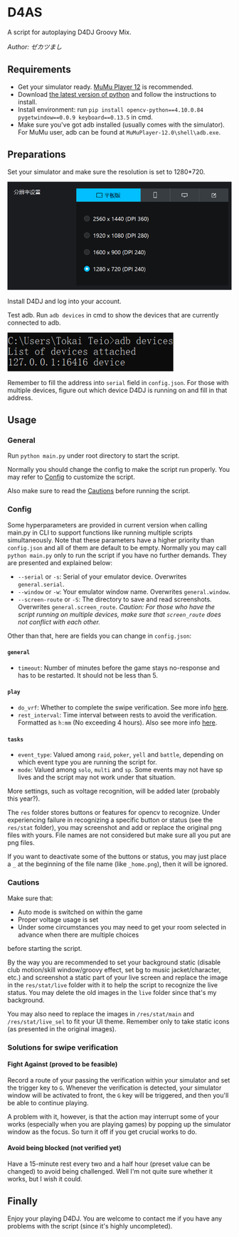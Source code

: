 # **D4AS**
A script for autoplaying D4DJ Groovy Mix.

_Author: ゼカツまし_

[//]: # (## LOGS)

[//]: # (### TODOs)

[//]: # (- Pack the script into exe)

[//]: # (- Add UI &#40;maybe won't&#41;)

[//]: # (- Add more settings that can be set automatically other than manually in game)

[//]: # ()
[//]: # (### Recent Updates)

[//]: # (#### Nov 1, 2024)

[//]: # (- Add loop time &#40;+ average&#40;Nov 3&#41;&#41; recorder. Now you can see total live times and loop duration in console output and log file. Remember to get your live background &#40;see `res/stat/live`&#41; updated.)

[//]: # ()
[//]: # (#### Oct 31, 2024)

[//]: # (- Add auto-restart methods to solve possible crash of the game.)

[//]: # (- Provide a solution for being blocked from long-time plays. See more information about it [here]&#40;#solutions-for-swipe-verification&#41;.)

[//]: # (- Fix the trigger condition of timeout restart.)

[//]: # ()
[//]: # (#### Oct 26, 2024)

[//]: # (- Add support for event type: raid)

[//]: # (- Voltage supplement fixed)

## **Requirements**
- Get your simulator ready. [MuMu Player 12](https://mumu.163.com) is recommended.
- Download [the latest version of python](https://www.python.org/downloads/) and follow the instructions to install.
- Install environment: run `pip install opencv-python==4.10.0.84 pygetwindow==0.0.9 keyboard==0.13.5` in cmd.
- Make sure you've got adb installed (usually comes with the simulator). For MuMu user, adb can be found at `MuMuPlayer-12.0\shell\adb.exe`.

## **Preparations**
Set your simulator and make sure the resolution is set to 1280*720.

![](doc_res/01.png)

Install D4DJ and log into your account.

Test adb. Run `adb devices` in cmd to show the devices that are currently connected to adb.

![](doc_res/02.png)

Remember to fill the address into `serial` field in `config.json`. For those with multiple devices, figure out which device D4DJ is running on and fill in that address.

## **Usage**
### General
Run `python main.py` under root directory to start the script.

Normally you should change the config to make the script run properly. You may refer to [Config](#config) to customize the script.

Also make sure to read the [Cautions](#cautions) before running the script.

### Config
Some hyperparameters are provided in current version when calling main.py in CLI to support functions like running multiple scripts simultaneously. Note that these parameters have a higher priority than `config.json` and all of them are default to be empty. Normally you may call `python main.py` only to run the script if you have no further demands. They are presented and explained below:
- `--serial` or `-s`: Serial of your emulator device. Overwrites `general.serial`.
- `--window` or `-w`: Your emulator window name. Overwrites `general.window`.
- `--screen-route` or `-S`: The directory to save and read screenshots. Overwrites `general.screen_route`. _Caution: For those who have the script running on multiple devices, make sure that `screen_route` does not conflict with each other._

Other than that, here are fields you can change in `config.json`:

#### `general`
- `timeout`: Number of minutes before the game stays no-response and has to be restarted. It should not be less than 5.

#### `play`
- `do_vrf`: Whether to complete the swipe verification. See more info [here](#solutions-for-swipe-verification).
- `rest_interval`: Time interval between rests to avoid the verification. Formatted as `h:mm` (No exceeding 4 hours). Also see more info [here](#solutions-for-swipe-verification).

#### `tasks`
- `event_type`: Valued among `raid`, `poker`, `yell` and `battle`, depending on which event type you are running the script for.
- `mode`: Valued among `solo`, `multi` and `sp`. Some events may not have sp lives and the script may not work under that situation.

More settings, such as voltage recognition, will be added later (probably this year?).

The `res` folder stores buttons or features for opencv to recognize. Under experiencing failure in recognizing a specific button or status (see the `res/stat` folder), you may screenshot and add or replace the original png files with yours. File names are not considered but make sure all you put are png files.

If you want to deactivate some of the buttons or status, you may just place a `_` at the beginning of the file name (like `_home.png`), then it will be ignored.

### Cautions
Make sure that:
- Auto mode is switched on within the game
- Proper voltage usage is set
- Under some circumstances you may need to get your room selected in advance when there are multiple choices

before starting the script.

By the way you are recommended to set your background static (disable club motion/skill window/groovy effect, set bg to music jacket/character, etc.) and screenshot a static part of your live screen and replace the image in the `res/stat/live` folder with it to help the script to recognize the live status. You may delete the old images in the `live` folder since that's my background.

You may also need to replace the images in `/res/stat/main` and `/res/stat/live_sel` to fit your UI theme. Remember only to take static icons (as presented in the original images).

### Solutions for swipe verification
#### Fight Against (proved to be feasible)
Record a route of your passing the verification within your simulator and set the trigger key to `G`. Whenever the verification is detected, your simulator window will be activated to front, the `G` key will be triggered, and then you'll be able to continue playing.

A problem with it, however, is that the action may interrupt some of your works (especially when you are playing games) by popping up the simulator window as the focus. So turn it off if you get crucial works to do.

#### Avoid being blocked (not verified yet)
Have a 15-minute rest every two and a half hour (preset value can be changed) to avoid being challenged. Well I'm not quite sure whether it works, but I wish it could.

## **Finally**
Enjoy your playing D4DJ. You are welcome to contact me if you have any problems with the script (since it's highly uncompleted).